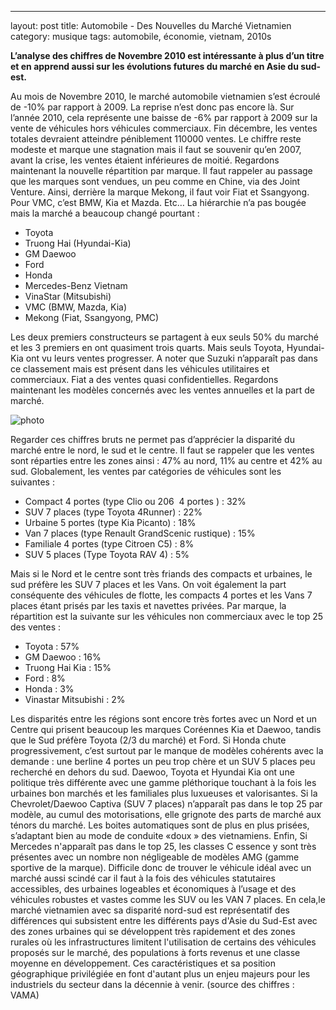 ---
layout: post
title: Automobile - Des Nouvelles du Marché Vietnamien
category: musique
tags: automobile, économie, vietnam, 2010s

**L’analyse des chiffres de Novembre 2010 est intéressante à plus d’un titre et en apprend aussi sur les évolutions futures du marché en Asie du sud-est.**

Au mois de Novembre 2010, le marché automobile vietnamien s’est écroulé de -10% par rapport à 2009. La reprise n’est donc pas encore là. Sur l’année 2010, cela représente une baisse de -6% par rapport à 2009 sur la vente de véhicules hors véhicules commerciaux. Fin décembre, les ventes totales devraient atteindre péniblement 110000 ventes. Le chiffre reste modeste et marque une stagnation mais il faut se souvenir qu’en 2007, avant la crise, les ventes étaient inférieures de moitié.
Regardons maintenant la nouvelle répartition par marque.
Il faut rappeler au passage que les marques sont vendues, un peu comme en Chine, via des Joint Venture. Ainsi, derrière la marque Mekong, il faut voir Fiat et Ssangyong. Pour VMC, c’est BMW, Kia et Mazda. Etc…
La hiérarchie n’a pas bougée mais la marché a beaucoup changé pourtant :


* Toyota
* Truong Hai (Hyundai-Kia)
* GM Daewoo
* Ford
* Honda
* Mercedes-Benz Vietnam
* VinaStar (Mitsubishi)
* VMC (BMW, Mazda, Kia)
* Mekong (Fiat, Ssangyong, PMC)

Les deux premiers constructeurs se partagent à eux seuls 50% du marché et les 3 premiers en ont quasiment trois quarts. Mais seuls Toyota, Hyundai-Kia ont vu leurs ventes progresser. A noter que Suzuki n’apparaît pas dans ce classement mais est présent dans les véhicules utilitaires et commerciaux. Fiat a des ventes quasi confidentielles.
Regardons maintenant les modèles concernés avec les ventes annuelles et la part de marché.

![photo](https://cheziceman.files.wordpress.com/2016/01/statsviet11.jpg)

Regarder ces chiffres bruts ne permet pas d’apprécier la disparité du marché entre le nord, le sud et le centre. Il faut se rappeler que les ventes sont réparties entre les zones ainsi : 47% au nord, 11% au centre et 42% au sud.
Globalement, les ventes par catégories de véhicules sont les suivantes :

* Compact 4 portes (type Clio ou 206  4 portes ) : 32%
* SUV 7 places (type Toyota 4Runner) : 22%
* Urbaine 5 portes (type Kia Picanto) : 18%
* Van 7 places (type Renault GrandScenic rustique) : 15%
* Familiale 4 portes (type Citroen C5) : 8%
* SUV 5 places (Type Toyota RAV 4) : 5%

Mais si le Nord et le centre sont très friands des compacts et urbaines, le sud préfère les SUV 7 places et les Vans. On voit également la part conséquente des véhicules de flotte, les compacts 4 portes et les Vans 7 places étant prisés par les taxis et navettes privées.
Par marque, la répartition est la suivante sur les véhicules non commerciaux avec le top 25 des ventes :

* Toyota : 57%
* GM Daewoo : 16%
* Truong Hai Kia : 15%
* Ford : 8%
* Honda : 3%
* Vinastar Mitsubishi : 2%

Les disparités entre les régions sont encore très fortes avec un Nord et un Centre qui prisent beaucoup les marques Coréennes Kia et Daewoo, tandis que le Sud préfère Toyota (2/3 du marché) et Ford.
Si Honda chute progressivement, c’est surtout par le manque de modèles cohérents avec la demande : une berline 4 portes un peu trop chère et un SUV 5 places peu recherché en dehors du sud. Daewoo, Toyota et Hyundai Kia ont une politique très différente avec une gamme pléthorique touchant à la fois les urbaines bon marchés et les familiales plus luxueuses et valorisantes. Si la Chevrolet/Daewoo Captiva (SUV 7 places) n’apparaît pas dans le top 25 par modèle, au cumul des motorisations, elle grignote des parts de marché aux ténors du marché. Les boites automatiques sont de plus en plus prisées, s’adaptant bien au mode de conduite «doux » des vietnamiens. Enfin, Si Mercedes n'apparaît pas dans le top 25, les classes C essence y sont très présentes avec un nombre non négligeable de modèles AMG (gamme sportive de la marque).
Difficile donc de trouver le véhicule idéal avec un marché aussi scindé car il faut à la fois des véhicules statutaires accessibles, des urbaines logeables et économiques à l’usage et des véhicules robustes et vastes comme les SUV ou les VAN 7 places. En cela,le marché vietnamien avec sa disparité nord-sud est représentatif des différences qui subsistent entre les différents pays d'Asie du Sud-Est avec des zones urbaines qui se développent très rapidement et des zones rurales où les infrastructures limitent l'utilisation de certains des véhicules proposés sur le marché, des populations à forts revenus et une classe moyenne en développement. Ces caractéristiques et sa position géographique privilégiée en font d'autant plus un enjeu majeurs pour les industriels du secteur dans la décennie à venir.
(source des chiffres : VAMA)


